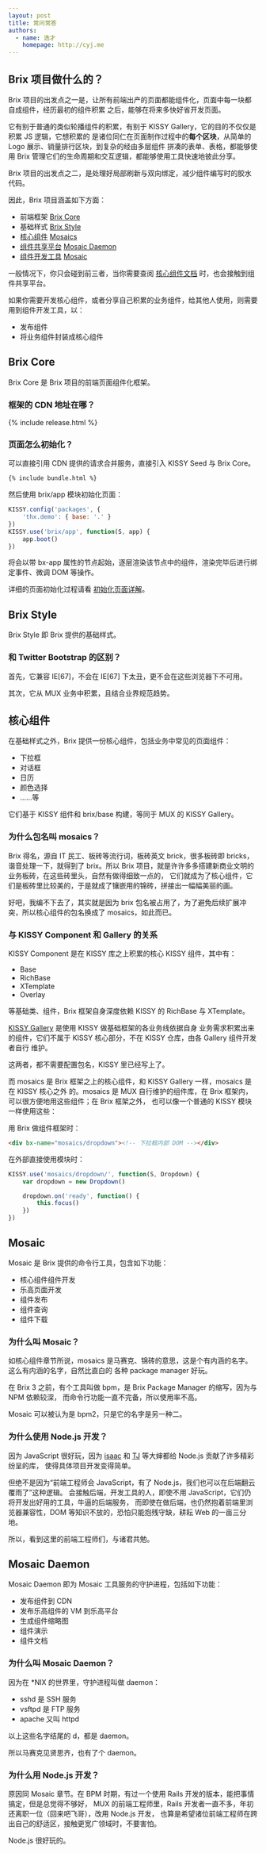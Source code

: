 ```yaml
---
layout: post
title: 常问常答
authors:
  - name: 逸才
    homepage: http://cyj.me
---
```


## Brix 项目做什么的？

Brix 项目的出发点之一是，让所有前端出产的页面都能组件化，页面中每一块都自成组件，经历最初的组件积累
之后，能够在将来多快好省开发页面。

它有别于普通的类似轮播组件的积累，有别于 KISSY Gallery，它的目的不仅仅是积累 JS 逻辑，它想积累的
是诸位同仁在页面制作过程中的**每个区块**，从简单的 Logo 展示、销量排行区块，到复杂的经由多层组件
拼凑的表单、表格，都能够使用 Brix 管理它们的生命周期和交互逻辑，都能够使用工具快速地彼此分享。

Brix 项目的出发点之二，是处理好局部刷新与双向绑定，减少组件编写时的胶水代码。

因此，Brix 项目涵盖如下方面：

- 前端框架 [Brix Core](https://github.com/thx/brix-core)
- 基础样式 [Brix Style](https://github.com/thx/brix-style)
- [核心组件](/m/mosaics) [Mosaics](https://github.com/mosaics)
- [组件共享平台](/) [Mosaic Daemon](http://gitlab.alibaba-inc.com/mo/mosaic-daemon/tree/master)
- [组件开发工具](/posts/2013/07/22/mosaic) [Mosaic](http://gitlab.alibaba-inc.com/mo/mosaic/tree/master)

一般情况下，你只会碰到前三者，当你需要查阅
[核心组件文档](http://brix.alibaba-inc.com/m/mosaics) 时，也会接触到组件共享平台。

如果你需要开发核心组件，或者分享自己积累的业务组件，给其他人使用，则需要用到组件开发工具，以：

- 发布组件
- 将业务组件封装成核心组件

## Brix Core

Brix Core 是 Brix 项目的前端页面组件化框架。

### 框架的 CDN 地址在哪？

{% include release.html %}

### 页面怎么初始化？

可以直接引用 CDN 提供的请求合并服务，直接引入 KISSY Seed 与 Brix Core。

```html
{% include bundle.html %}
```

然后使用 brix/app 模块初始化页面：

```js
KISSY.config('packages', {
    'thx.demo': { base: '.' }
})
KISSY.use('brix/app', function(S, app) {
    app.boot()
})
```

将会以带 bx-app 属性的节点起始，逐层渲染该节点中的组件，渲染完毕后进行绑定事件、微调 DOM 等操作。

详细的页面初始化过程请看 [初始化页面详解](/posts/2013/07/23/app-boot)。

## Brix Style

Brix Style 即 Brix 提供的基础样式。

### 和 Twitter Bootstrap 的区别？

首先，它兼容 IE[67]，不会在 IE[67] 下太丑，更不会在这些浏览器下不可用。

其次，它从 MUX 业务中积累，且结合业界规范趋势。

## 核心组件

在基础样式之外，Brix 提供一份核心组件，包括业务中常见的页面组件：

- 下拉框
- 对话框
- 日历
- 颜色选择
- ……等

它们基于 KISSY 组件和 brix/base 构建，等同于 MUX 的 KISSY Gallery。

### 为什么包名叫 mosaics？

Brix 得名，源自 IT 民工、板砖等流行词，板砖英文 brick，很多板砖即 bricks，谐音处理一下，就得到了
brix。所以 Brix 项目，就是许许多多搭建新商业文明的业务板砖，在这些砖里头，自然有做得细致一点的，
它们就成为了核心组件，它们是板砖里比较美的，于是就成了镶嵌用的锦砖，拼接出一幅幅美丽的画。

好吧，我编不下去了，其实就是因为 brix 包名被占用了，为了避免后续扩展冲突，所以核心组件的包名换成了
mosaics，如此而已。

### 与 KISSY Component 和 Gallery 的关系

KISSY Component 是在 KISSY 库之上积累的核心 KISSY 组件，其中有：

- Base
- RichBase
- XTemplate
- Overlay

等基础类、组件，Brix 框架自身深度依赖 KISSY 的 RichBase 与 XTemplate。

[KISSY Gallery](http://gallery.kissyui.com/) 是使用 KISSY 做基础框架的各业务线依据自身
业务需求积累出来的组件，它们不属于 KISSY 核心部分，不在 KISSY 仓库，由各 Gallery 组件开发者自行
维护。

这两者，都不需要配置包名，KISSY 里已经写上了。

而 mosaics 是 Brix 框架之上的核心组件，和 KISSY Gallery 一样，mosaics 是在 KISSY 核心之外
的。mosaics 是 MUX 自行维护的组件库，在 Brix 框架内，可以很方便地用这些组件；在 Brix 框架之外，
也可以像一个普通的 KISSY 模块一样使用这些：

用 Brix 做组件框架时：

```html
<div bx-name="mosaics/dropdown"><!-- 下拉框内部 DOM --></div>
```

在外部直接使用模块时：

```js
KISSY.use('mosaics/dropdown/', function(S, Dropdown) {
    var dropdown = new Dropdown()

    dropdown.on('ready', function() {
        this.focus()
    })
})
```

## Mosaic

Mosaic 是 Brix 提供的命令行工具，包含如下功能：

- 核心组件组件开发
- 乐高页面开发
- 组件发布
- 组件查询
- 组件下载

### 为什么叫 Mosaic？

如核心组件章节所说，mosaics 是马赛克、锦砖的意思，这是个有内涵的名字。这么有内涵的名字，自然比直白的
各种 package manager 好玩。

在 Brix 3 之前，有个工具叫做 bpm，是 Brix Package Manager 的缩写，因为与 NPM 依赖较深，
而命令行功能一直不完备，所以使用率不高。

Mosaic 可以被认为是 bpm2，只是它的名字是另一种二。

### 为什么使用 Node.js 开发？

因为 JavaScript 很好玩，因为 [isaac](https://github.com/isaacs/) 和
[TJ](https://github.com/visionmedia/) 等大婶都给 Node.js 贡献了许多精彩纷呈的库，
使得具体项目开发变得简单。

但绝不是因为“前端工程师会 JavaScript，有了 Node.js，我们也可以在后端翻云覆雨了”这种逻辑。
会接触后端，开发工具的人，即使不用 JavaScript，它们仍将开发出好用的工具，牛逼的后端服务，
而即使在做后端，也仍然抱着前端里浏览器兼容性，DOM 等知识不放的，恐怕只能抱残守缺，耕耘 Web
的一亩三分地。

所以，看到这里的前端工程师们，与诸君共勉。

## Mosaic Daemon

Mosaic Daemon 即为 Mosaic 工具服务的守护进程，包括如下功能：

- 发布组件到 CDN
- 发布乐高组件的 VM 到乐高平台
- 生成组件缩略图
- 组件演示
- 组件文档

### 为什么叫 Mosaic Daemon？

因为在 *NIX 的世界里，守护进程叫做 daemon：

- sshd 是 SSH 服务
- vsftpd 是 FTP 服务
- apache 又叫 httpd

以上这些名字结尾的 d，都是 daemon。

所以马赛克见贤思齐，也有了个 daemon。

### 为什么用 Node.js 开发？

原因同 Mosaic 章节。在 BPM 时期，有过一个使用 Rails 开发的版本，能把事情搞定，但是总觉得不够好，
MUX 的前端工程师里，Rails 开发者一直不多，年初还离职一位（回来吧飞哥），改用 Node.js 开发，
也算是希望诸位前端工程师在跨出自己的舒适区，接触更宽广领域时，不要害怕。

Node.js 很好玩的。





